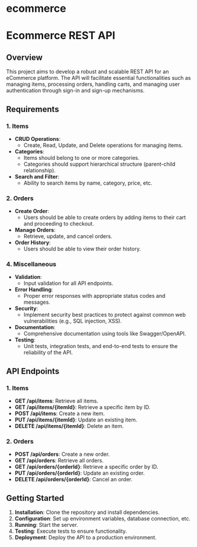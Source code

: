 # ecommerce

# Ecommerce REST API

## Overview

This project aims to develop a robust and scalable REST API for an eCommerce platform. The API will facilitate essential functionalities such as managing items, processing orders, handling carts, and managing user authentication through sign-in and sign-up mechanisms.

## Requirements

### 1. Items

- **CRUD Operations**: 
  - Create, Read, Update, and Delete operations for managing items.
- **Categories**: 
  - Items should belong to one or more categories.
  - Categories should support hierarchical structure (parent-child relationship).
- **Search and Filter**:
  - Ability to search items by name, category, price, etc.

### 2. Orders

- **Create Order**:
  - Users should be able to create orders by adding items to their cart and proceeding to checkout.
- **Manage Orders**:
  - Retrieve, update, and cancel orders.
- **Order History**:
  - Users should be able to view their order history.


### 4. Miscellaneous

- **Validation**:
  - Input validation for all API endpoints.
- **Error Handling**:
  - Proper error responses with appropriate status codes and messages.
- **Security**:
  - Implement security best practices to protect against common web vulnerabilities (e.g., SQL injection, XSS).
- **Documentation**:
  - Comprehensive documentation using tools like Swagger/OpenAPI.
- **Testing**:
  - Unit tests, integration tests, and end-to-end tests to ensure the reliability of the API.

## API Endpoints

### 1. Items

- **GET /api/items**: Retrieve all items.
- **GET /api/items/{itemId}**: Retrieve a specific item by ID.
- **POST /api/items**: Create a new item.
- **PUT /api/items/{itemId}**: Update an existing item.
- **DELETE /api/items/{itemId}**: Delete an item.

### 2. Orders

- **POST /api/orders**: Create a new order.
- **GET /api/orders**: Retrieve all orders.
- **GET /api/orders/{orderId}**: Retrieve a specific order by ID.
- **PUT /api/orders/{orderId}**: Update an existing order.
- **DELETE /api/orders/{orderId}**: Cancel an order.


## Getting Started

1. **Installation**: Clone the repository and install dependencies.
2. **Configuration**: Set up environment variables, database connection, etc.
3. **Running**: Start the server.
4. **Testing**: Execute tests to ensure functionality.
5. **Deployment**: Deploy the API to a production environment.


